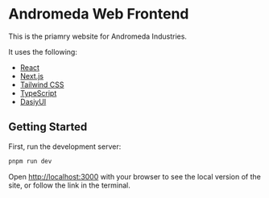 # Andromeda Web Frontend

This is the priamry website for Andromeda Industries.

It uses the following:

- [React](https://reactjs.org/)
- [Next.js](https://nextjs.org/)
- [Tailwind CSS](https://tailwindcss.com/)
- [TypeScript](https://www.typescriptlang.org/)
- [DasiyUI](https://daisyui.com/)

## Getting Started

First, run the development server:

```bash
pnpm run dev
```

Open [http://localhost:3000](http://localhost:3000) with your browser to see the local version of the site, or follow the link in the terminal.
